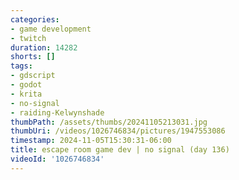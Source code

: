 ```yaml
---
categories:
- game development
- twitch
duration: 14282
shorts: []
tags:
- gdscript
- godot
- krita
- no-signal
- raiding-Kelwynshade
thumbPath: /assets/thumbs/20241105213031.jpg
thumbUri: /videos/1026746834/pictures/1947553086
timestamp: 2024-11-05T15:30:31-06:00
title: escape room game dev | no signal (day 136)
videoId: '1026746834'
---
```

